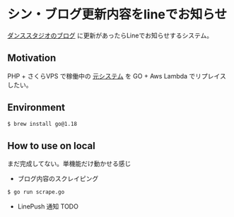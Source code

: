 # シン・ブログ更新内容をlineでお知らせ

[ダンススタジオのブログ](https://jko.hateblo.jp/) に更新があったらLineでお知らせするシステム。

## Motivation

PHP + さくらVPS で稼働中の [元システム](https://github.com/daisuke85a/blogPushLine) を GO + Aws Lambda でリプレイスしたい。


## Environment

```bash
$ brew install go@1.18
```

## How to use on local

まだ完成してない。単機能だけ動かせる感じ

- ブログ内容のスクレイピング
```bash
$ go run scrape.go
```

- LinePush 通知
TODO

